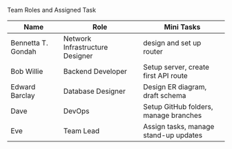 Team Roles and Assigned Task

| Name | Role | Mini Tasks |
|------|------|-------------|
| Bennetta T. Gondah | Network Infrastructure Designer| design and set up router
| Bob  Willie| Backend Developer | Setup server, create first API route |
| Edward Barclay| Database Designer | Design ER diagram, draft schema |
| Dave | DevOps | Setup GitHub folders, manage branches |
| Eve | Team Lead | Assign tasks, manage stand-up updates |
